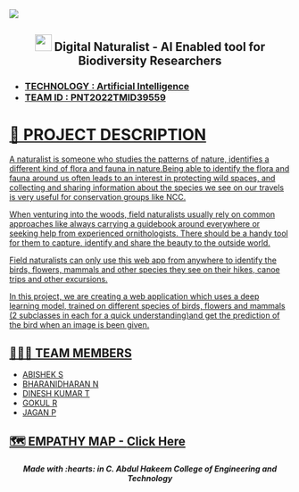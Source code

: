 <a href="https://github.com/IBM-EPBL/IBM-Project-46326-1660745221">
 <img src="https://i.postimg.cc/3wbGCB4c/Blue-and-Green-Fun-and-Elegant-Nature-Research-Banner-2.gif">
</a>
<h2 align="center"><img src="https://media1.giphy.com/media/f9Auu2zwYo1XGTsSPg/giphy.gif?cid=ecf05e47tnkhhm9of0gy1c66gntftbo34jm2iv8h5o4tq63e&rid=giphy.gif&ct=s" width="30px"> Digital Naturalist - AI Enabled tool for Biodiversity Researchers <a href="https://github.com/IBM-EPBL/IBM-Project-46326-1660745221" target="_blank"></h2>
<h3><ul>
<li>TECHNOLOGY : Artificial Intelligence</li>
<li>TEAM ID : PNT2022TMID39559</li>
</h3>



# 📒 PROJECT DESCRIPTION

A naturalist is someone who studies the patterns of nature, identifies a different kind of flora and fauna in nature.Being able to identify the flora and fauna around us often leads to an interest in protecting wild spaces, and collecting and sharing information about the species we see on our travels is very useful for conservation groups like NCC.

When venturing into the woods, field naturalists usually rely on common approaches like always carrying a guidebook around everywhere or seeking help from experienced ornithologists. There should be a handy tool for them to capture, identify and share the beauty to the outside world. 

Field naturalists can only use this web app from anywhere to identify the birds, flowers, mammals and other species they see on their hikes, canoe trips and other excursions.


In this project, we are creating a web application which uses a deep learning model, trained on different species of birds, flowers and mammals (2 subclasses in each for a quick understanding)and get the prediction of the bird when an image is been given.

## 🧑🏻‍🦰 TEAM MEMBERS

- ABISHEK S  
- BHARANIDHARAN N
- DINESH KUMAR T
- GOKUL R
- JAGAN P

## 🗺️ EMPATHY MAP - [Click Here](https://github.com/IBM-EPBL/IBM-Project-46326-1660745221/blob/main/Digital%20Naturalist/Empathy%20Map.pdf)
<div align="center">
 <h5> Made with :hearts: in C. Abdul Hakeem College of Engineering and Technology </h5>
